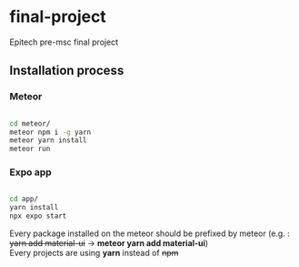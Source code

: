 # final-project
Epitech pre-msc final project

## Installation process

### Meteor

```sh

cd meteor/
meteor npm i -g yarn
meteor yarn install
meteor run

```

### Expo app

```sh

cd app/
yarn install
npx expo start

```

Every package installed on the meteor should be prefixed by meteor (e.g. : ~~yarn add material-ui~~ -> **meteor yarn add material-ui**)\
Every projects are using **yarn** instead of ~~npm~~